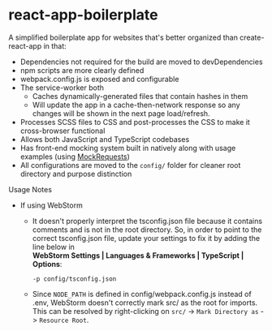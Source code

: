 # react-app-boilerplate

A simplified boilerplate app for websites that's better organized
than create-react-app in that:
* Dependencies not required for the build are moved to devDependencies
* npm scripts are more clearly defined
* webpack.config.js is exposed and configurable
* The service-worker both
    - Caches dynamically-generated files that contain hashes in them
    - Will update the app in a cache-then-network response so any changes will be shown in the next page load/refresh.
* Processes SCSS files to CSS and post-processes the CSS to make it cross-browser functional
* Allows both JavaScript and TypeScript codebases
* Has front-end mocking system built in natively along with usage examples (using [MockRequests](https://github.com/D-Pow/MockRequests))
* All configurations are moved to the `config/` folder for cleaner root directory and purpose distinction

Usage Notes
* If using WebStorm
    - It doesn't properly interpret the tsconfig.json file because it contains comments and is not in the root directory. So, in order to point to the correct tsconfig.json file, update your settings to fix it by adding the line below in <br/>
    **WebStorm Settings | Languages & Frameworks | TypeScript | Options**:

        `-p config/tsconfig.json`

    * Since `NODE_PATH` is defined in config/webpack.config.js instead of .env, WebStorm doesn't correctly mark
    src/ as the root for imports. This can be resolved by right-clicking on `src/` -> `Mark Directory as` -> `Resource Root`.
